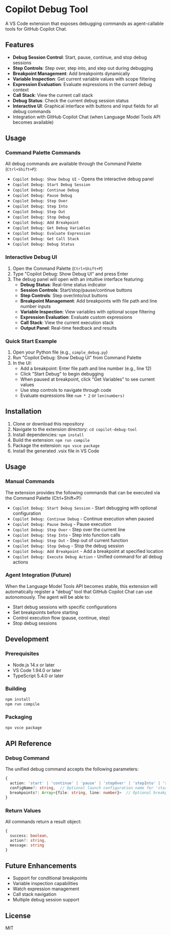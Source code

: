 # Copilot Debug Tool

A VS Code extension that exposes debugging commands as agent-callable tools for GitHub Copilot Chat.

## Features

- **Debug Session Control**: Start, pause, continue, and stop debug sessions
- **Step Controls**: Step over, step into, and step out during debugging
- **Breakpoint Management**: Add breakpoints dynamically
- **Variable Inspection**: Get current variable values with scope filtering
- **Expression Evaluation**: Evaluate expressions in the current debug context
- **Call Stack**: View the current call stack
- **Debug Status**: Check the current debug session status
- **Interactive UI**: Graphical interface with buttons and input fields for all debug commands
- Integration with GitHub Copilot Chat (when Language Model Tools API becomes available)

## Usage

### Command Palette Commands

All debug commands are available through the Command Palette (`Ctrl+Shift+P`):

- `Copilot Debug: Show Debug UI` - Opens the interactive debug panel
- `Copilot Debug: Start Debug Session`
- `Copilot Debug: Continue Debug`
- `Copilot Debug: Pause Debug`
- `Copilot Debug: Step Over`
- `Copilot Debug: Step Into`
- `Copilot Debug: Step Out`
- `Copilot Debug: Stop Debug`
- `Copilot Debug: Add Breakpoint`
- `Copilot Debug: Get Debug Variables`
- `Copilot Debug: Evaluate Expression`
- `Copilot Debug: Get Call Stack`
- `Copilot Debug: Debug Status`

### Interactive Debug UI

1. Open the Command Palette (`Ctrl+Shift+P`)
2. Type "Copilot Debug: Show Debug UI" and press Enter
3. The debug panel will open with an intuitive interface featuring:
   - **Debug Status**: Real-time status indicator
   - **Session Controls**: Start/stop/pause/continue buttons
   - **Step Controls**: Step over/into/out buttons
   - **Breakpoint Management**: Add breakpoints with file path and line number inputs
   - **Variable Inspection**: View variables with optional scope filtering
   - **Expression Evaluation**: Evaluate custom expressions
   - **Call Stack**: View the current execution stack
   - **Output Panel**: Real-time feedback and results

### Quick Start Example

1. Open your Python file (e.g., `simple_debug.py`)
2. Run "Copilot Debug: Show Debug UI" from Command Palette
3. In the UI:
   - Add a breakpoint: Enter file path and line number (e.g., line 12)
   - Click "Start Debug" to begin debugging
   - When paused at breakpoint, click "Get Variables" to see current values
   - Use step controls to navigate through code
   - Evaluate expressions like `num * 2` or `len(numbers)`

## Installation

1. Clone or download this repository
2. Navigate to the extension directory: `cd copilot-debug-tool`
3. Install dependencies: `npm install`
4. Build the extension: `npm run compile`
5. Package the extension: `npx vsce package`
6. Install the generated .vsix file in VS Code

## Usage

### Manual Commands

The extension provides the following commands that can be executed via the Command Palette (Ctrl+Shift+P):

- `Copilot Debug: Start Debug Session` - Start debugging with optional configuration
- `Copilot Debug: Continue Debug` - Continue execution when paused
- `Copilot Debug: Pause Debug` - Pause execution
- `Copilot Debug: Step Over` - Step over the current line
- `Copilot Debug: Step Into` - Step into function calls
- `Copilot Debug: Step Out` - Step out of current function
- `Copilot Debug: Stop Debug` - Stop the debug session
- `Copilot Debug: Add Breakpoint` - Add a breakpoint at specified location
- `Copilot Debug: Execute Debug Action` - Unified command for all debug actions

### Agent Integration (Future)

When the Language Model Tools API becomes stable, this extension will automatically register a "debug" tool that GitHub Copilot Chat can use autonomously. The agent will be able to:

- Start debug sessions with specific configurations
- Set breakpoints before starting
- Control execution flow (pause, continue, step)
- Stop debug sessions

## Development

### Prerequisites

- Node.js 14.x or later
- VS Code 1.94.0 or later
- TypeScript 5.4.0 or later

### Building

```bash
npm install
npm run compile
```

### Packaging

```bash
npx vsce package
```

## API Reference

### Debug Command

The unified debug command accepts the following parameters:

```typescript
{
  action: 'start' | 'continue' | 'pause' | 'stepOver' | 'stepInto' | 'stepOut' | 'stop',
  configName?: string,  // Optional launch configuration name for 'start' action
  breakpoints?: Array<{file: string, line: number}>  // Optional breakpoints to set
}
```

### Return Values

All commands return a result object:

```typescript
{
  success: boolean,
  action?: string,
  message: string
}
```

## Future Enhancements

- Support for conditional breakpoints
- Variable inspection capabilities
- Watch expression management
- Call stack navigation
- Multiple debug session support

## License

MIT
